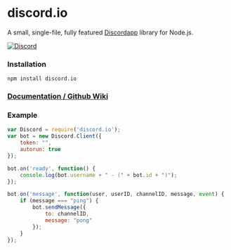 # discord.io
A small, single-file, fully featured [Discordapp](https://discordapp.com) library for Node.js.

[![Discord](https://discordapp.com/api/servers/66192955777486848/widget.png?style=banner2)](https://discord.gg/0MvHMfHcTKVVmIGP)

### Installation
`npm install discord.io`

### [Documentation / Github Wiki](https://github.com/izy521/discord.io/wiki)

### Example
```javascript
var Discord = require('discord.io');
var bot = new Discord.Client({
    token: "",
    autorun: true
});

bot.on('ready', function() {
    console.log(bot.username + " - (" + bot.id + ")");
});

bot.on('message', function(user, userID, channelID, message, event) {
    if (message === "ping") {
        bot.sendMessage({
            to: channelID,
            message: "pong"
        });
    }
});
```
